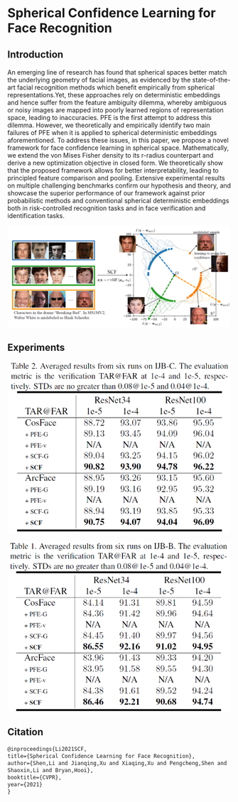 # Spherical Confidence Learning for Face Recognition

## Introduction
#### 
An emerging line of research has found that spherical spaces better match the underlying geometry of facial images, as evidenced by the state-of-the-art facial recognition methods which benefit empirically from spherical representations.Yet, these approaches rely on deterministic embeddings and hence suffer from the feature ambiguity dilemma, whereby ambiguous or noisy images are mapped into poorly learned regions of representation space, leading to inaccuracies. PFE is the first attempt to address this dilemma. However, we theoretically and empirically identify two main failures of PFE when it is applied to spherical deterministic embeddings aforementioned. To address these issues, in this paper, we propose a novel framework for face confidence learning in spherical space. Mathematically, we extend the von Mises Fisher density to its r-radius counterpart and derive a new optimization objective in closed form. We theoretically show that the proposed framework allows for better interpretability, leading to principled feature comparison and pooling. Extensive experimental results on multiple challenging benchmarks confirm our hypothesis and theory, and showcase the superior performance of our framework against prior probabilistic methods and conventional spherical deterministic embeddings both in risk-controlled recognition tasks and in face verification and identification tasks.

<p align="center">
   <img src="doc/toy.PNG" title="roc" width="500" />
</p>


## Experiments
<p align="center">
   <img src="doc/IJBC.PNG" title="experiments" width="500" />
</p>

<p align="center">
  <img src="doc/ijbb.PNG" title="experiments" width="500" />
</p>


## Citation
```
@inproceedings{Li2021SCF,
title={Spherical Confidence Learning for Face Recognition},
author={Shen,Li and Jianqing,Xu and Xiaqing,Xu and Pengcheng,Shen and Shaoxin,Li and Bryan,Hooi},
booktitle={CVPR},
year={2021}
}
```
